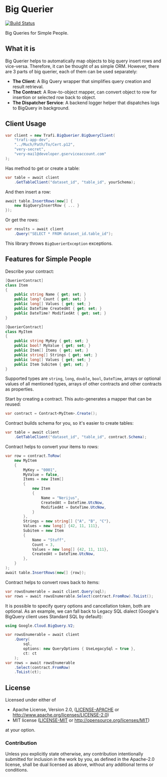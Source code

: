 # Big Querier

[![Build Status](https://travis-ci.org/trafi/big-querier.svg?branch=master)](https://travis-ci.org/trafi/big-querier)

Big Queries for Simple People.

## What it is

Big Querier helps to automatically map objects to big query insert rows and vice-versa. Therefore, it can be thought of as simple ORM. However, there are 3 parts of big querier, each of them can be used separately:

- __The Client__: A Big Query wrapper that simplifies query creation and result retrieval.
- __The Contract__: A Row-to-object mapper, can convert object to row for insertion or selected row back to object.
- __The Dispatcher Service__: A backend logger helper that dispatches logs to BigQuery in background.

## Client Usage

```c#
var client = new Trafi.BigQuerier.BigQueryClient(
    "trafi-app-dev",
    "../Much/Path/To/Cert.p12",
    "very-secret",
    "very-mail@developer.gserviceaccount.com"
);
```

Has method to get or create a table:

```c#
var table = await client
    .GetTableClient("dataset_id", "table_id", yourSchema);
```

And then insert a row:

```c#
await table.InsertRows(new[] {
    new BigQueryInsertRow { ... }
});
```

Or get the rows:

```c#
var results = await client
    .Query("SELECT * FROM dataset_id.table_id");
```

This library throws `BigQuerierException` exceptions.

## Features for Simple People

Describe your contract:

```c#
[QuerierContract]
class Item
{
    public string Name { get; set; }
    public long? Count { get; set; }
    public long[] Values { get; set; }
    public DateTime CreatedAt { get; set; }
    public DateTime? ModifiedAt { get; set; }
}

[QuerierContract]
class MyItem
{
    public string MyKey { get; set; }
    public bool? MyValue { get; set; }
    public Item[] Items { get; set; }
    public string[] Strings { get; set; }
    public long[] Values { get; set; }
    public Item Subitem { get; set; }
}
```

Supported types are `string`, `long`, `double`, `bool`, `DateTime`,
arrays or optional values of all mentioned types, arrays of other
contracts and other contracts as properties.

Start by creating a contract. This auto-generates a mapper
that can be reused:

```c#
var contract = Contract<MyItem>.Create();
```

Contract builds schema for you, so it's easier to create tables:

```c#
var table = await client
    .GetTableClient("dataset_id", "table_id", contract.Schema);
```

Contract helps to convert your items to rows:

```c#
var row = contract.ToRow(
    new MyItem
    {
        MyKey = "0001",
        MyValue = false,
        Items = new Item[]
        {
            new Item
            {
                Name = "Nerijus",
                CreatedAt = DateTime.UtcNow,
                ModifiedAt = DateTime.UtcNow,
            }
        },
        Strings = new string[] {"A", "B", "C"},
        Values = new long[] {42, 11, 111},
        Subitem = new Item
        {
            Name = "Stuff",
            Count = 3,
            Values = new long[] {42, 11, 111},
            CreatedAt = DateTime.UtcNow,
        },
    }
);
await table.InsertRows(new[] {row});
```

Contract helps to convert rows back to items:

```c#
var rowsEnumerable = await client.Query(sql);
var rows = await rowsEnumerable.Select(contract.FromRow).ToList();
```

It is possible to specify query options and cancellation token, both are optional.
As an example, we can fall back to Legacy SQL dialect (Google's BigQuery client uses Standard SQL by default):

```c#
using Google.Cloud.BigQuery.V2;

var rowsEnumerable = await client
    .Query(
        sql,
        options: new QueryOptions { UseLegacySql = true },
        ct: ct
    );
var rows = await rowsEnumerable
    .Select(contract.FromRow)
    .ToList(ct);
```

## License

Licensed under either of

 * Apache License, Version 2.0, ([LICENSE-APACHE](LICENSE-APACHE) or http://www.apache.org/licenses/LICENSE-2.0)
 * MIT license ([LICENSE-MIT](LICENSE-MIT) or http://opensource.org/licenses/MIT)

at your option.

### Contribution

Unless you explicitly state otherwise, any contribution intentionally
submitted for inclusion in the work by you, as defined in the Apache-2.0
license, shall be dual licensed as above, without any additional terms or
conditions.
